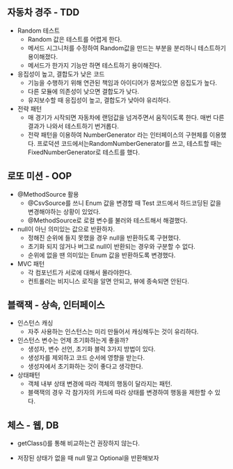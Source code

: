 ## 자동차 경주 - TDD

- Random 테스트
  - Random 값은 테스트를 어렵게 한다.  
  - 메서드 시그니처를 수정하여 Random값을 만드는 부분을 분리하니 테스트하기 용이해졌다. 
  - 메서드가 한가지 기능만 하면 테스트하기 용이해진다.
- 응집성이 높고, 결합도가 낮은 코드
  - 기능을 수행하기 위해 연관된 책임과 아이디어가 뭉쳐있으면 응집도가 높다.
  - 다른 모듈에 의존성이 낮으면 결합도가 낮다. 
  - 유지보수할 때 응집성이 높고, 결합도가 낮아야 유리하다.
- 전략 패턴
  - 매 경기가 시작되면 자동차에 랜덤값을 넘겨주면서 움직이도록 한다. 매번 다른 결과가 나와서 테스트하기 번거롭다.
  - 전략 패턴을 이용하여 NumberGenerator 라는 인터페이스의 구현체를 이용했다. 프로덕션 코드에서는RandomNumberGenerator를 쓰고, 테스트할 때는 FixedNumberGenerator로 테스트를 했다.



## 로또 미션 - OOP

- @MethodSource 활용
  - @CsvSource를 쓰니 Enum 값을 변경할 때 Test 코드에서 하드코딩된 값을 변경해야하는 상황이 있었다.
  - @MethodSource로 로컬 변수를 불러와 테스트해서 해결했다.
- null이 아닌 의미있는 값으로 반환하자.
  - 정해진 순위에 들지 못했을 경우 null을 반환하도록 구현했다.
  - 초기화 되지 않거나 버그로 null이 반환되는 경우와 구분할 수 없다. 
  - 순위에 없을 땐 의미있는 Enum 값을 반환하도록 변경했다.
- MVC 패턴
  - 각 컴포넌트가 서로에 대해서 몰라야한다. 
  - 컨트롤러는 비지니스 로직을 알면 안되고, 뷰에 종속되면 안된다.



## 블랙잭 - 상속, 인터페이스

- 인스턴스 캐싱
  - 자주 사용하는 인스턴스는 미리 만들어서 캐싱해두는 것이 유리하다. 
- 인스턴스 변수는 언제 초기화하는게 좋을까?
  - 생성자, 변수 선언, 초기화 블럭 3가지 방법이 있다.
  -  생성자를 제외하고 코드 순서에 영향을 받는다. 
  - 생성자에서 초기화하는 것이 좋다고 생각한다.
- 상태패턴
  - 객체 내부 상태 변경에 따라 객체의 행동이 달라지는 패턴. 
  - 블랙잭의 경우 각 참가자의 카드에 따라 상태를 변경하여 행동을 제한할 수 있다.



## 체스 - 웹, DB

- getClass()를 통해 비교하는건 권장하지 않는다.

- 저장된 상태가 없을 때 null 말고 Optional을 반환해보자

